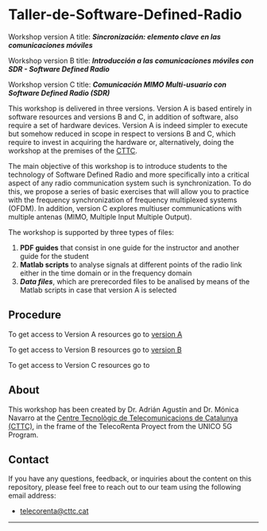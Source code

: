 # Taller-de-Software-Defined-Radio

Workshop version A title: ***Sincronización: elemento clave en las comunicaciones móviles***

Workshop version B title: ***Introducción a las comunicaciones móviles con SDR - Software Defined Radio***

Workshop version C title: ***Comunicación MIMO Multi-usuario con Software Defined Radio (SDR)***


This workshop is delivered in three versions. Version A is based entirely in software resources and versions B and C, in addition of software, also require a set of hardware devices. Version A is indeed simpler to execute but somehow reduced in scope in respect to versions B and C, which require to invest in acquiring the hardware or, alternatively, doing the workshop at the premises of the [CTTC](https://www.cttc.cat/).

The main objective of this workshop is to introduce students to the technology of Software Defined Radio and more specifically into a critical aspect of any radio communication system such is synchronization. To do this, we propose a series of basic exercises that will allow you to practice with the frequency synchronization of frequency multiplexed systems (OFDM). In addition, version C explores multiuser communications with multiple antenas (MIMO, Multiple Input Multiple Output).

The workshop is supported by three types of files: 
1. **PDF guides** that consist in one guide for the instructor and another guide for the student
2. **Matlab scripts**  to analyse signals at different points of the radio link either in the time domain or in the frequency domain
3. ***Data files***, which are prerecorded files to be analised by means of the Matlab scripts in case that version A is selected

## Procedure


To get access to Version A resources go to [version A](https://gitlab.cttc.es/mnavarro/telecorenta-taller/-/tree/main/1A?ref_type=heads)

To get access to Version B resources go to [version B](https://gitlab.cttc.es/mnavarro/telecorenta-taller/-/tree/main/1B?ref_type=heads)

To get access to Version C resources go to 

## About


This workshop has been created by Dr. Adrián Agustín and Dr. Mónica Navarro at the [Centre Tecnològic de Telecomunicacions de Catalunya (CTTC)](https://www.cttc.cat/), in the frame of the TelecoRenta Proyect from the UNICO 5G Program.        


## Contact


If you have any questions, feedback, or inquiries about the content on this repository, please feel free to reach out to our team using the following email address:


- [telecorenta@cttc.cat](mailto:telecorenta@cttc.cat)




---
